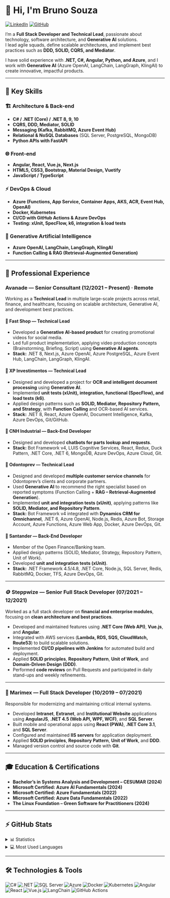 # 👋 Hi, I'm Bruno Souza

[![LinkedIn](https://img.shields.io/badge/-LinkedIn-blue?style=flat-square&logo=Linkedin&logoColor=white&link=https://www.linkedin.com/in/brunodejesussouza/)](https://www.linkedin.com/in/brunodejesussouza/)
[![GitHub](https://img.shields.io/badge/-GitHub-181717?style=flat-square&logo=GitHub&logoColor=white&link=https://github.com/BrunoSouzza/)](https://github.com/BrunoSouzza)

I’m a **Full Stack Developer and Technical Lead**, passionate about technology, software architecture, and **Generative AI** solutions.  
I lead agile squads, define scalable architectures, and implement best practices such as **DDD, SOLID, CQRS, and Mediator**.

I have solid experience with **.NET, C#, Angular, Python, and Azure**, and I work with **Generative AI** (Azure OpenAI, LangChain, LangGraph, KlingAI) to create innovative, impactful products.

---

## 🚀 Key Skills

### 🏗️ Architecture & Back-end
- **C# / .NET (Core) / .NET 8, 9, 10**
- **CQRS, DDD, Mediator, SOLID**
- **Messaging (Kafka, RabbitMQ, Azure Event Hub)**
- **Relational & NoSQL Databases** (SQL Server, PostgreSQL, MongoDB)
- **Python APIs with FastAPI**

### 🌐 Front-end
- **Angular, React, Vue.js, Next.js**
- **HTML5, CSS3, Bootstrap, Material Design, Vuetify**
- **JavaScript / TypeScript**

### ⚡ DevOps & Cloud
- **Azure (Functions, App Service, Container Apps, AKS, ACR, Event Hub, OpenAI)**
- **Docker, Kubernetes**
- **CI/CD with GitHub Actions & Azure DevOps**
- **Testing: xUnit, SpecFlow, k6, integration & load tests**

### 🤖 Generative Artificial Intelligence
- **Azure OpenAI, LangChain, LangGraph, KlingAI**
- **Function Calling & RAG (Retrieval-Augmented Generation)**

---

## 💼 Professional Experience

### **Avanade — Senior Consultant (12/2021 – Present) · Remote**
Working as a **Technical Lead** in multiple large-scale projects across retail, finance, and healthcare, focusing on scalable architecture, Generative AI, and development best practices.

#### 🏬 **Fast Shop — Technical Lead**
- Developed a **Generative AI-based product** for creating promotional videos for social media.  
- Led full product implementation, applying video production concepts (Brainstorming, Briefing, Script) using **Generative AI agents**.  
- **Stack:** .NET 8, Next.js, Azure OpenAI, Azure PostgreSQL, Azure Event Hub, LangChain, LangGraph, KlingAI.

#### 🏦 **XP Investimentos — Technical Lead**
- Designed and developed a project for **OCR and intelligent document processing** using **Generative AI**.  
- Implemented **unit tests (xUnit), integration, functional (SpecFlow), and load tests (k6)**.  
- Applied design patterns such as **SOLID, Mediator, Repository Pattern, and Strategy**, with **Function Calling** and OCR-based AI services.  
- **Stack:** .NET 8, React, Azure OpenAI, Document Intelligence, Kafka, Azure DevOps, Git/GitHub.

#### 🚜 **CNH Industrial — Back-End Developer**
- Designed and developed **chatbots for parts lookup and requests**.  
- **Stack:** Bot Framework v4, LUIS Cognitive Services, React, Redux, Duck Pattern, .NET Core, .NET 6, MongoDB, Azure DevOps, Azure Cloud, Git.

#### 🦷 **Odontoprev — Technical Lead**
- Designed and developed **multiple customer service channels** for Odontoprev’s clients and corporate partners.  
- Used **Generative AI** to recommend the right specialist based on reported symptoms (Function Calling + **RAG – Retrieval-Augmented Generation**).  
- Implemented **unit and integration tests (xUnit)**, applying patterns like **SOLID, Mediator, and Repository Pattern**.  
- **Stack:** Bot Framework v4 integrated with **Dynamics CRM for Omnichannel**, .NET 6, Azure OpenAI, Node.js, Redis, Azure Bot, Storage Account, Azure Functions, Azure Web App, Docker, Azure DevOps, Git.

#### 🏦 **Santander — Back-End Developer**
- Member of the Open Finance/Banking team.  
- Applied design patterns (SOLID, Mediator, Strategy, Repository Pattern, Unit of Work).  
- Developed **unit and integration tests (xUnit)**.  
- **Stack:** .NET Framework 4.5/4.8, .NET Core, Node.js, SQL Server, Redis, RabbitMQ, Docker, TFS, Azure DevOps, Git.

---

### 🪙 Steppwize — Senior Full Stack Developer (07/2021 – 12/2021)  
Worked as a full stack developer on **financial and enterprise modules**, focusing on **clean architecture and best practices**.  
- Developed and maintained features using **.NET Core (Web API)**, **Vue.js**, and **Angular**.  
- Integrated with AWS services (**Lambda, RDS, SQS, CloudWatch, Route53**) to build scalable solutions.  
- Implemented **CI/CD pipelines with Jenkins** for automated build and deployment.  
- Applied **SOLID principles**, **Repository Pattern**, **Unit of Work**, and **Domain-Driven Design (DDD)**.  
- Performed **code reviews** on Pull Requests and participated in daily stand-ups and weekly refinements.  

---

### 🚛 Marimex — Full Stack Developer (10/2019 – 07/2021)  
Responsible for modernizing and maintaining critical internal systems.  
- Developed **Intranet**, **Extranet**, and **Institutional Website** applications using **AngularJS**, **.NET 4.5 (Web API, WPF, WCF)**, and **SQL Server**.  
- Built mobile and operational apps using **React (PWA)**, **.NET Core 3.1**, and **SQL Server**.  
- Configured and maintained **IIS servers** for application deployment.  
- Applied **SOLID principles**, **Repository Pattern**, **Unit of Work**, and **DDD**.  
- Managed version control and source code with **Git**.  

---

## 🎓 Education & Certifications

- **Bachelor’s in Systems Analysis and Development – CESUMAR (2024)**  
- **Microsoft Certified: Azure AI Fundamentals (2024)**  
- **Microsoft Certified: Azure Fundamentals (2022)**  
- **Microsoft Certified: Azure Data Fundamentals (2022)**  
- **The Linux Foundation – Green Software for Practitioners (2024)**  

---

## ⚡ GitHub Stats

<details>
  <summary>📊 Statistics</summary>
  <img src="https://github-readme-stats.vercel.app/api?username=brunosouzza&show_icons=true&title_color=222222&icon_color=03A87C&text_color=333333&bg_color=ffffff">
</details>

<details>
  <summary>💻 Most Used Languages</summary>
  <img src="https://github-readme-stats.vercel.app/api/top-langs/?username=brunosouzza&layout=compact&bg_color=ffffff&text_color=333333">
</details>

---

## 🛠️ Technologies & Tools

![C#](https://img.shields.io/badge/C%23-5c5c5c?style=flat-square&logo=c-sharp&logoColor=white)
![.NET](https://img.shields.io/badge/.NET-5c5c5c?style=flat-square&logo=.net&logoColor=white)
![SQL Server](https://img.shields.io/badge/SQL%20Server-5c5c5c?style=flat-square&logo=microsoftsqlserver&logoColor=white)
![Azure](https://img.shields.io/badge/Azure-5c5c5c?style=flat-square&logo=microsoftazure&logoColor=white)
![Docker](https://img.shields.io/badge/Docker-5c5c5c?style=flat-square&logo=docker&logoColor=white)
![Kubernetes](https://img.shields.io/badge/Kubernetes-5c5c5c?style=flat-square&logo=kubernetes&logoColor=white)
![Angular](https://img.shields.io/badge/Angular-5c5c5c?style=flat-square&logo=angular&logoColor=white)
![React](https://img.shields.io/badge/React-5c5c5c?style=flat-square&logo=react&logoColor=white)
![Vue.js](https://img.shields.io/badge/Vue.js-5c5c5c?style=flat-square&logo=vue.js&logoColor=white)
![LangChain](https://img.shields.io/badge/LangChain-5c5c5c?style=flat-square&logo=chainlink&logoColor=white)
![GitHub Actions](https://img.shields.io/badge/GitHub%20Actions-5c5c5c?style=flat-square&logo=githubactions&logoColor=white)
